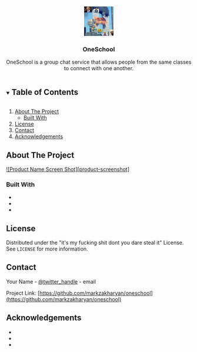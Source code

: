 <p align="center">
  <a href="https://github.com/markzakharyan/oneschool">
    <img src="images/logo.png" alt="Logo" width="80" height="80">
  </a>

  <h3 align="center">OneSchool</h3>

  <p align="center">
    OneSchool is a group chat service that allows people from the same classes to connect with one another. 
  </p>
</p>



<!-- TABLE OF CONTENTS -->
<details open="open">
  <summary><h2 style="display: inline-block">Table of Contents</h2></summary>
  <ol>
    <li>
      <a href="#about-the-project">About The Project</a>
      <ul>
        <li><a href="#built-with">Built With</a></li>
      </ul>
    </li>
    <li><a href="#license">License</a></li>
    <li><a href="#contact">Contact</a></li>
    <li><a href="#acknowledgements">Acknowledgements</a></li>
  </ol>
</details>



<!-- ABOUT THE PROJECT -->
## About The Project

[![Product Name Screen Shot][product-screenshot]](https://example.com)



### Built With

* []()
* []()
* []()



<!-- LICENSE -->
## License

Distributed under the "it's my fucking shit dont you dare steal it" License. See `LICENSE` for more information.



<!-- CONTACT -->
## Contact

Your Name - [@twitter_handle](https://twitter.com/twitter_handle) - email

Project Link: [https://github.com/markzakharyan/oneschool](https://github.com/markzakharyan/oneschool)



<!-- ACKNOWLEDGEMENTS -->
## Acknowledgements

* []()
* []()
* []()